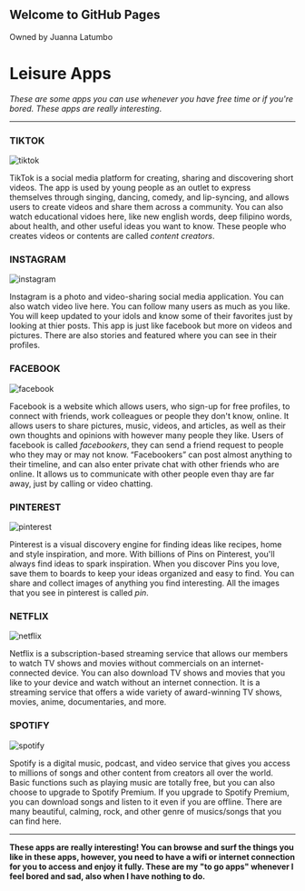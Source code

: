 ## Welcome to GitHub Pages
Owned by Juanna Latumbo


# Leisure Apps

*These are some apps you can use whenever you have free time or if you're bored. These apps are really interesting*.

---

### **TIKTOK**

![tiktok](https://i.pinimg.com/474x/a4/58/2d/a4582de5738fc57f5af111af897a7316.jpg)

TikTok is a social media platform for creating, sharing and discovering short videos. The app is used by young people as an outlet to express themselves through singing, dancing, comedy, and lip-syncing, and allows users to create videos and share them across a community. You can also watch educational vidoes here, like new english words, deep filipino words, about health, and other useful ideas you want to know. These people who creates videos or contents are called *content creators*.

### **INSTAGRAM**

![instagram](https://pbs.twimg.com/profile_images/1306051401236099072/nuSA8oqW_400x400.jpg)

Instagram is a photo and video-sharing social media application. You can also watch video live here. You can follow many users as much as you like. You will keep updated to your idols and know some of their favorites just by looking at thier posts. This app is just like facebook but more on videos and pictures. There are also stories and featured where you can see in their profiles.

### **FACEBOOK**

![facebook](https://apksshare.com/wp-content/uploads/2021/06/Facebook-Lite-APK-MOD-Download-253.0.0.8.119.png)

Facebook is a website which allows users, who sign-up for free profiles, to connect with friends, work colleagues or people they don't know, online. It allows users to share pictures, music, videos, and articles, as well as their own thoughts and opinions with however many people they like. Users of facebook is called *facebookers*, they can send a friend request to people who they may or may not know. “Facebookers” can post almost anything to their timeline, and can also enter private chat with other friends who are online. It allows us to communicate with other people even thay are far away, just by calling or video chatting.

### **PINTEREST** 

![pinterest](https://play-lh.googleusercontent.com/dVsv8Hc4TOUeLFAahxR8KANg22W9dj2jBsTW1VHv3CV-5NCZjP9D9i2j5IpfVx2NTB8)

Pinterest is a visual discovery engine for finding ideas like recipes, home and style inspiration, and more. With billions of Pins on Pinterest, you'll always find ideas to spark inspiration. When you discover Pins you love, save them to boards to keep your ideas organized and easy to find. You can share and collect images of anything you find interesting. All the images that you see in pinterest is called *pin*.

### **NETFLIX**

![netflix](https://cdn-icons-png.flaticon.com/512/732/732228.png)

Netflix is a subscription-based streaming service that allows our members to watch TV shows and movies without commercials on an internet-connected device. You can also download TV shows and movies that you like to your device and watch without an internet connection. It is a streaming service that offers a wide variety of award-winning TV shows, movies, anime, documentaries, and more.

### **SPOTIFY**

![spotify](https://diymusician.cdbaby.com/wp-content/uploads/2017/01/logo@2x.png)

Spotify is a digital music, podcast, and video service that gives you access to millions of songs and other content from creators all over the world. Basic functions such as playing music are totally free, but you can also choose to upgrade to Spotify Premium. If you upgrade to Spotify Premium, you can download songs and listen to it even if you are offline. There are many beautiful, calming, rock, and other genre of musics/songs that you can find here. 

---
**These apps are really interesting! You can browse and surf the things you like in these apps, however, you need to have a wifi or internet connection for you to access and enjoy it fully. These are my "to go apps" whenever I feel bored and sad, also when I have nothing to do.**
